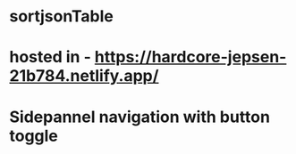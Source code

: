# sortjsonTable
# hosted in - https://hardcore-jepsen-21b784.netlify.app/

# Sidepannel navigation with button toggle
